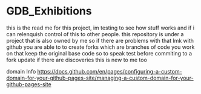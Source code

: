 # GDB_Exhibitions
this is the read me for this project, im testing to see how stuff works and if i can relenquish control of this to other people.
this repository is under a project that is also owned by me so if there are problems with that lmk
with github you are able to to create forks which are branches of code you work on that keep the original base code so to speak
test before commiting to a fork
update if there are discoveries this is new to me too

domain Info
https://docs.github.com/en/pages/configuring-a-custom-domain-for-your-github-pages-site/managing-a-custom-domain-for-your-github-pages-site


